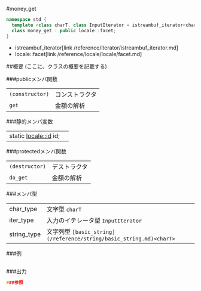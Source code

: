 #money_get
```cpp
namespace std {
  template <class charT, class InputIterator = istreambuf_iterator<charT> >
  class money_get : public locale::facet;
}
```
* istreambuf_iterator[link /reference/iterator/istreambuf_iterator.md]
* locale::facet[link /reference/locale/locale/facet.md]

##概要
(ここに、クラスの概要を記載する)

###publicメンバ関数

| | |
|----------------------------|-----------------------|
| `(constructor)` | コンストラクタ |
| `get` | 金額の解析 |

###静的メンバ変数

| | |
|---------------------------------------------------------------------------------------------------------------------------------------------------------------------------------------------------------------------------------------------------------------|--|
| static [locale::id](/reference/locale/locale/id.md) id; |  |

###protectedメンバ関数

| | |
|---------------------------|--------------------|
| `(destructor)` | デストラクタ |
| `do_get` | 金額の解析 |

###メンバ型

| | |
|-------------------------------------------------------------------------|-----------------------------------------------------------------------------------------------------------------------------------|
| char_type | 文字型 `charT` |
| iter_type | 入力のイテレータ型 `InputIterator` |
| string_type | 文字列型 `[basic_string](/reference/string/basic_string.md)<charT>` |

###例

```cpp
```

###出力
```cpp
###参照
```
